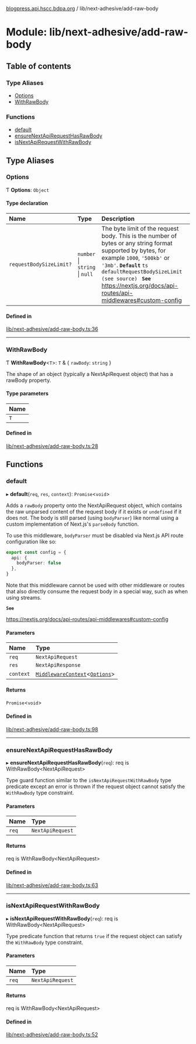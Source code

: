 [blogpress.api.hscc.bdpa.org](../README.md) / lib/next-adhesive/add-raw-body

# Module: lib/next-adhesive/add-raw-body

## Table of contents

### Type Aliases

- [Options](lib_next_adhesive_add_raw_body.md#options)
- [WithRawBody](lib_next_adhesive_add_raw_body.md#withrawbody)

### Functions

- [default](lib_next_adhesive_add_raw_body.md#default)
- [ensureNextApiRequestHasRawBody](lib_next_adhesive_add_raw_body.md#ensurenextapirequesthasrawbody)
- [isNextApiRequestWithRawBody](lib_next_adhesive_add_raw_body.md#isnextapirequestwithrawbody)

## Type Aliases

### Options

Ƭ **Options**: `Object`

#### Type declaration

| Name | Type | Description |
| :------ | :------ | :------ |
| `requestBodySizeLimit?` | `number` \| `string` \| ``null`` | The byte limit of the request body. This is the number of bytes or any string format supported by bytes, for example `1000`, `'500kb'` or `'3mb'`. **`Default`** ```ts defaultRequestBodySizeLimit (see source) ``` **`See`** https://nextjs.org/docs/api-routes/api-middlewares#custom-config |

#### Defined in

[lib/next-adhesive/add-raw-body.ts:36](https://github.com/nhscc/blogpress.api.hscc.bdpa.org/blob/764312e/lib/next-adhesive/add-raw-body.ts#L36)

___

### WithRawBody

Ƭ **WithRawBody**<`T`\>: `T` & { `rawBody`: `string`  }

The shape of an object (typically a NextApiRequest object) that has a rawBody
property.

#### Type parameters

| Name |
| :------ |
| `T` |

#### Defined in

[lib/next-adhesive/add-raw-body.ts:28](https://github.com/nhscc/blogpress.api.hscc.bdpa.org/blob/764312e/lib/next-adhesive/add-raw-body.ts#L28)

## Functions

### default

▸ **default**(`req`, `res`, `context`): `Promise`<`void`\>

Adds a `rawBody` property onto the NextApiRequest object, which contains the
raw unparsed content of the request body if it exists or `undefined` if it
does not. The body is still parsed (using `bodyParser`) like normal using a
custom implementation of Next.js's `parseBody` function.

To use this middleware, `bodyParser` must be disabled via Next.js API route
configuration like so:

```TypeScript
export const config = {
  api: {
    bodyParser: false
  },
}
```

Note that this middleware cannot be used with other middleware or routes that
also directly consume the request body in a special way, such as when using
streams.

**`See`**

https://nextjs.org/docs/api-routes/api-middlewares#custom-config

#### Parameters

| Name | Type |
| :------ | :------ |
| `req` | `NextApiRequest` |
| `res` | `NextApiResponse` |
| `context` | [`MiddlewareContext`](lib_next_api_glue.md#middlewarecontext)<[`Options`](lib_next_adhesive_add_raw_body.md#options)\> |

#### Returns

`Promise`<`void`\>

#### Defined in

[lib/next-adhesive/add-raw-body.ts:98](https://github.com/nhscc/blogpress.api.hscc.bdpa.org/blob/764312e/lib/next-adhesive/add-raw-body.ts#L98)

___

### ensureNextApiRequestHasRawBody

▸ **ensureNextApiRequestHasRawBody**(`req`): req is WithRawBody<NextApiRequest\>

Type guard function similar to the `isNextApiRequestWithRawBody` type
predicate except an error is thrown if the request object cannot satisfy the
`WithRawBody` type constraint.

#### Parameters

| Name | Type |
| :------ | :------ |
| `req` | `NextApiRequest` |

#### Returns

req is WithRawBody<NextApiRequest\>

#### Defined in

[lib/next-adhesive/add-raw-body.ts:63](https://github.com/nhscc/blogpress.api.hscc.bdpa.org/blob/764312e/lib/next-adhesive/add-raw-body.ts#L63)

___

### isNextApiRequestWithRawBody

▸ **isNextApiRequestWithRawBody**(`req`): req is WithRawBody<NextApiRequest\>

Type predicate function that returns `true` if the request object can
satisfy the `WithRawBody` type constraint.

#### Parameters

| Name | Type |
| :------ | :------ |
| `req` | `NextApiRequest` |

#### Returns

req is WithRawBody<NextApiRequest\>

#### Defined in

[lib/next-adhesive/add-raw-body.ts:52](https://github.com/nhscc/blogpress.api.hscc.bdpa.org/blob/764312e/lib/next-adhesive/add-raw-body.ts#L52)
